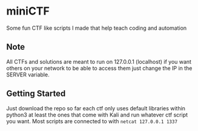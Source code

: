 # miniCTF
Some fun CTF like scripts I made that help teach coding and automation

## Note
All CTFs and solutions are meant to run on 127.0.0.1 (localhost) if you want others on your network to be able to access them just change the IP in the SERVER variable.

## Getting Started
Just download the repo so far each ctf only uses default libraries within python3 at least the ones that come with Kali and run whatever ctf script you want. Most scripts are connected to with ```netcat 127.0.0.1 1337```
